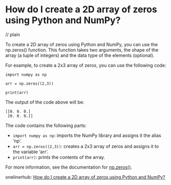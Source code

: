 # How do I create a 2D array of zeros using Python and NumPy?
// plain

To create a 2D array of zeros using Python and NumPy, you can use the np.zeros() function. This function takes two arguments, the shape of the array (a tuple of integers) and the data type of the elements (optional).

For example, to create a 2x3 array of zeros, you can use the following code:

```
import numpy as np

arr = np.zeros((2,3))

print(arr)
```

The output of the code above will be:

```
[[0. 0. 0.]
 [0. 0. 0.]]
```

The code contains the following parts:

- `import numpy as np`: imports the NumPy library and assigns it the alias ‘np’.
- `arr = np.zeros((2,3))`: creates a 2x3 array of zeros and assigns it to the variable ‘arr’.
- `print(arr)`: prints the contents of the array.

For more information, see the documentation for [np.zeros()](https://numpy.org/doc/stable/reference/generated/numpy.zeros.html).

onelinerhub: [How do I create a 2D array of zeros using Python and NumPy?](https://onelinerhub.com/python-scipy/how-do-i-create-a--d-array-of-zeros-using-python-and-numpy)